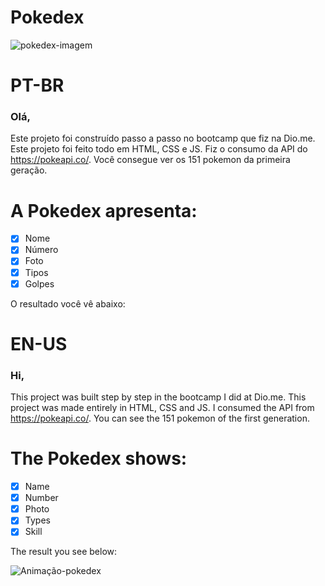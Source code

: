 # Pokedex

![pokedex-imagem](https://user-images.githubusercontent.com/104468404/204811448-517ce552-d94c-4207-b728-fffcb2c7fa56.jpg)
# PT-BR
### Olá, 
Este projeto foi construído passo a passo no bootcamp que fiz na Dio.me. Este projeto foi feito todo em HTML, CSS e JS.
Fiz o consumo da API do https://pokeapi.co/. Você consegue ver os 151 pokemon da primeira geração. 

# A Pokedex apresenta:
- [x] Nome
- [x] Número
- [x] Foto
- [x] Tipos
- [x] Golpes

O resultado você vê abaixo:

# EN-US
### Hi,
This project was built step by step in the bootcamp I did at Dio.me. This project was made entirely in HTML, CSS and JS.
I consumed the API from https://pokeapi.co/. You can see the 151 pokemon of the first generation.

# The Pokedex shows:

- [x] Name
- [x] Number
- [x] Photo
- [x] Types
- [x] Skill

The result you see below:

![Animação-pokedex](https://user-images.githubusercontent.com/104468404/204810035-3a5ccd24-5ef7-41cd-b2cb-b052dc7a6ac5.gif)
